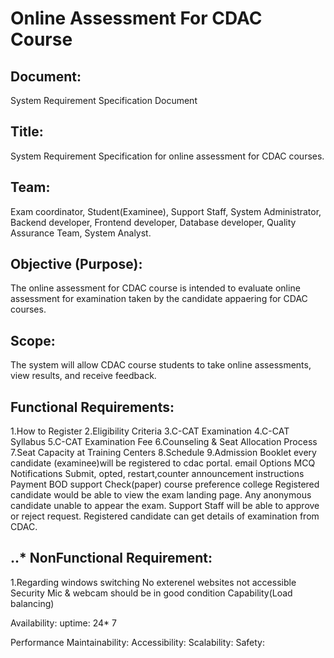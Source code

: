 # Online Assessment For CDAC Course 

## Document:
System Requirement Specification Document

## Title:
System Requirement Specification for online assessment for CDAC courses.

## Team:
Exam coordinator, Student(Examinee), Support Staff, System Administrator, Backend developer, Frontend developer, Database developer, Quality Assurance Team, System Analyst.

## Objective (Purpose):
The online assessment for CDAC course is intended to evaluate online assessment for examination taken by the candidate appaering for CDAC courses.

## Scope:
The system will allow CDAC course students to take online assessments, view results, and receive feedback.

## Functional Requirements:
1.How to Register
2.Eligibility Criteria
3.C-CAT Examination
4.C-CAT Syllabus
5.C-CAT Examination Fee
6.Counseling & Seat Allocation Process
7.Seat Capacity at Training Centers
8.Schedule
9.Admission Booklet
every candidate (examinee)will be registered to cdac portal.
email
Options MCQ
Notifications
Submit, opted, restart,counter
announcement
instructions
Payment
BOD support
Check(paper)
course preference
college 
Registered candidate would be able to view the exam landing page.
Any anonymous candidate unable to appear the exam.
Support Staff will be able to approve or reject request. Registered candidate can get details of examination from CDAC.

## ..* NonFunctional Requirement:

1.Regarding windows switching
No exterenel websites not accessible
Security
Mic & webcam should be in good condition
Capability(Load balancing)

Availability:
uptime: 24* 7 

Performance
Maintainability:
Accessibility:
Scalability:
Safety:
